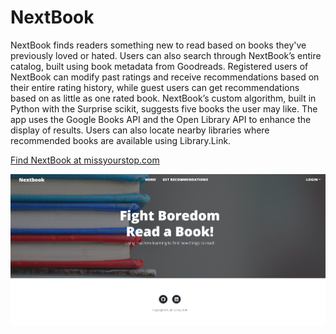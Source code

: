 # NextBook

NextBook finds readers something new to read based on books they've previously loved or hated. Users can also search through NextBook’s entire catalog, built using book metadata from Goodreads. Registered users of NextBook can modify past ratings and receive recommendations based on their entire rating history, while guest users can get recommendations based on as little as one rated book. NextBook’s custom algorithm, built in Python with the Surprise scikit, suggests five books the user may like. The app uses the Google Books API and the Open Library API to enhance the display of results. Users can also locate nearby libraries where recommended books are available using Library.Link.

[Find NextBook at missyourstop.com](https://www.missyourstop.com)


 
![alt text](https://github.com/J-A-Gray/next-book/blob/master/static/NextBook.png "Screenshot of missyourstop.com")
